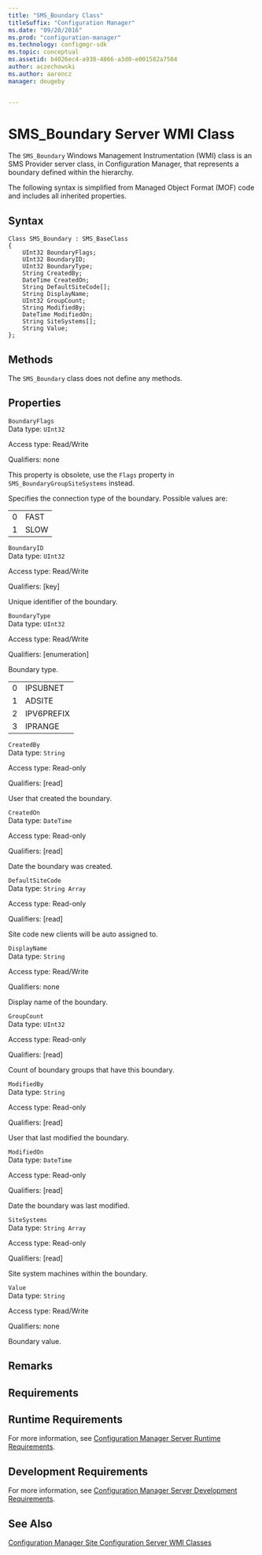```yaml
---
title: "SMS_Boundary Class"
titleSuffix: "Configuration Manager"
ms.date: "09/20/2016"
ms.prod: "configuration-manager"
ms.technology: configmgr-sdk
ms.topic: conceptual
ms.assetid: b4026ec4-a938-4866-a3d0-e001582a7504
author: aczechowski
ms.author: aaroncz
manager: dougeby


---
```

# SMS_Boundary Server WMI Class
The `SMS_Boundary` Windows Management Instrumentation (WMI) class is an SMS Provider server class, in Configuration Manager, that represents a boundary defined within the hierarchy.  

 The following syntax is simplified from Managed Object Format (MOF) code and includes all inherited properties.  

## Syntax  

```  
Class SMS_Boundary : SMS_BaseClass  
{  
    UInt32 BoundaryFlags;  
    UInt32 BoundaryID;  
    UInt32 BoundaryType;  
    String CreatedBy;  
    DateTime CreatedOn;  
    String DefaultSiteCode[];  
    String DisplayName;  
    UInt32 GroupCount;  
    String ModifiedBy;  
    DateTime ModifiedOn;  
    String SiteSystems[];  
    String Value;  
};  
```  

## Methods  
 The `SMS_Boundary` class does not define any methods.  

## Properties  
 `BoundaryFlags`  
 Data type: `UInt32`  

 Access type: Read/Write  

 Qualifiers: none  

 This property is obsolete, use the `Flags` property in `SMS_BoundaryGroupSiteSystems` instead.  

 Specifies the connection type of the boundary. Possible values are:  

|||  
|-|-|  
|0|FAST|  
|1|SLOW|  

 `BoundaryID`  
 Data type: `UInt32`  

 Access type: Read/Write  

 Qualifiers: [key]  

 Unique identifier of the boundary.  

 `BoundaryType`  
 Data type: `UInt32`  

 Access type: Read/Write  

 Qualifiers: [enumeration]  

 Boundary type.  

|||  
|-|-|  
|0|IPSUBNET|  
|1|ADSITE|  
|2|IPV6PREFIX|  
|3|IPRANGE|  

 `CreatedBy`  
 Data type: `String`  

 Access type: Read-only  

 Qualifiers: [read]  

 User that created the boundary.  

 `CreatedOn`  
 Data type: `DateTime`  

 Access type: Read-only  

 Qualifiers: [read]  

 Date the boundary was created.  

 `DefaultSiteCode`  
 Data type: `String Array`  

 Access type: Read-only  

 Qualifiers: [read]  

 Site code new clients will be auto assigned to.  

 `DisplayName`  
 Data type: `String`  

 Access type: Read/Write  

 Qualifiers: none  

 Display name of the boundary.  

 `GroupCount`  
 Data type: `UInt32`  

 Access type: Read-only  

 Qualifiers: [read]  

 Count of boundary groups that have this boundary.  

 `ModifiedBy`  
 Data type: `String`  

 Access type: Read-only  

 Qualifiers: [read]  

 User that last modified the boundary.  

 `ModifiedOn`  
 Data type: `DateTime`  

 Access type: Read-only  

 Qualifiers: [read]  

 Date the boundary was last modified.  

 `SiteSystems`  
 Data type: `String Array`  

 Access type: Read-only  

 Qualifiers: [read]  

 Site system machines within the boundary.  

 `Value`  
 Data type: `String`  

 Access type: Read/Write  

 Qualifiers: none  

 Boundary value.  

## Remarks  

## Requirements  

## Runtime Requirements  
 For more information, see [Configuration Manager Server Runtime Requirements](../../../../../develop/core/reqs/server-runtime-requirements.md).  

## Development Requirements  
 For more information, see [Configuration Manager Server Development Requirements](../../../../../develop/core/reqs/server-development-requirements.md).  

## See Also  
 [Configuration Manager Site Configuration Server WMI Classes](../../../../../develop/reference/core/servers/configure/site-configuration-server-wmi-classes.md)

